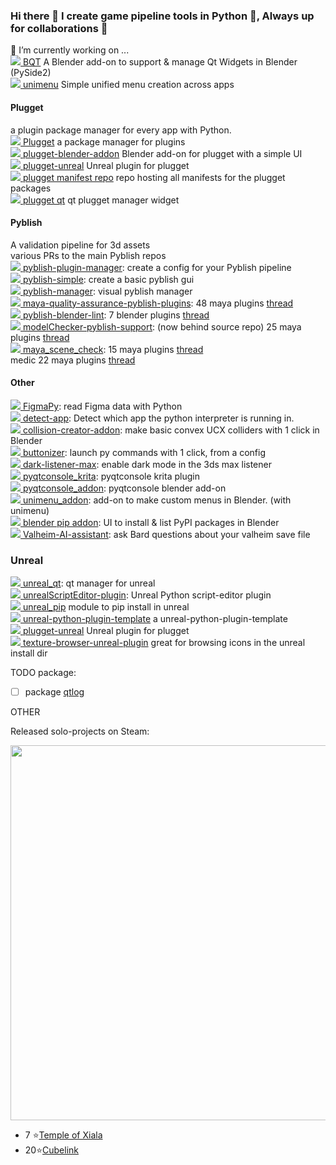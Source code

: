 ### Hi there 👋 I create game pipeline tools in Python 🐍, Always up for collaborations 👯 

🔭 I’m currently working on ...  
[![](https://img.shields.io/github/stars/techartorg/bqt?color=grey&label=%E2%AD%90&style=flat-square) BQT](https://github.com/techartorg/bqt) A Blender add-on to support & manage Qt Widgets in Blender (PySide2)  
[![](https://img.shields.io/github/stars/hannesdelbeke/unimenu?color=grey&label=%E2%AD%90&style=flat-square) unimenu](https://github.com/hannesdelbeke/unimenu) Simple unified menu creation across apps  


#### Plugget
a plugin package manager for every app with Python.  
[![](https://img.shields.io/github/stars/plugget/plugget?color=grey&label=%E2%AD%90&style=flat-square) Plugget](https://github.com/plugget/plugget) a package manager for plugins  
[![](https://img.shields.io/github/stars/plugget/plugget-blender-addon?color=grey&label=%E2%AD%90&style=flat-square) plugget-blender-addon](https://github.com/plugget/plugget-blender-addon) Blender add-on for plugget with a simple UI  
[![](https://img.shields.io/github/stars/plugget/plugget-unreal?color=grey&label=%E2%AD%90&style=flat-square) plugget-unreal](https://github.com/plugget/plugget-unreal) Unreal plugin for plugget  
[![](https://img.shields.io/github/stars/plugget/plugget-pkgs?color=grey&label=%E2%AD%90&style=flat-square) plugget manifest repo](https://github.com/plugget/plugget-pkgs) repo hosting all manifests for the plugget packages  
[![](https://img.shields.io/github/stars/plugget/plugget-qt?color=grey&label=%E2%AD%90&style=flat-square) plugget qt](https://github.com/plugget/plugget-qt) qt plugget manager widget  

#### Pyblish
A validation pipeline for 3d assets  
various PRs to the main Pyblish repos  
[![](https://img.shields.io/github/stars/hannesdelbeke/pyblish-plugin-manager?color=grey&label=%E2%AD%90&style=flat-square) pyblish-plugin-manager](https://github.com/hannesdelbeke/pyblish-plugin-manager): create a config for your Pyblish pipeline  
[![](https://img.shields.io/github/stars/hannesdelbeke/pyblish-simple?color=grey&label=%E2%AD%90&style=flat-square) pyblish-simple](https://github.com/hannesdelbeke/pyblish-simple): create a basic pyblish gui  
[![](https://img.shields.io/github/stars/hannesdelbeke/pyblish-manager?color=grey&label=%E2%AD%90&style=flat-square) pyblish-manager](https://github.com/hannesdelbeke/pyblish-manager): visual pyblish manager  
[![](https://img.shields.io/github/stars/hannesdelbeke/maya-quality-assurance-pyblish-plugins?color=grey&label=%E2%AD%90&style=flat-square) maya-quality-assurance-pyblish-plugins](https://github.com/hannesdelbeke/maya-quality-assurance-pyblish-plugins): 48 maya plugins [thread](https://forums.pyblish.com/t/collection-of-48-reusable-plugins-for-maya-validation/679)  
[![](https://img.shields.io/github/stars/hannesdelbeke/pyblish-blender-lint?color=grey&label=%E2%AD%90&style=flat-square) pyblish-blender-lint](https://github.com/hannesdelbeke/pyblish-blender-lint): 7 blender plugins [thread](https://forums.pyblish.com/t/collection-of-7-generic-blender-plugins/693)  
[![](https://img.shields.io/github/stars/hannesdelbeke/modelChecker-pyblish-support?color=grey&label=%E2%AD%90&style=flat-square) modelChecker-pyblish-support](https://github.com/hannesdelbeke/modelChecker-pyblish-support): (now behind source repo) 25 maya plugins [thread](https://forums.pyblish.com/t/collection-of-25-maya-mesh-validation-plugins/692)  
[![](https://img.shields.io/github/stars/hannesdelbeke/maya_scene_check?color=grey&label=%E2%AD%90&style=flat-square) maya_scene_check](https://github.com/hannesdelbeke/maya_scene_check): 15 maya plugins [thread](https://forums.pyblish.com/t/collection-of-15-reusable-plugins-for-maya-validation/680)  
medic 22 maya plugins [thread](https://forums.pyblish.com/t/medic-in-pyblish-22-reusable-plugins-for-maya-mesh-validation/682/6)  

#### Other  
[![](https://img.shields.io/github/stars/Amatobahn/FigmaPy?color=grey&label=%E2%AD%90&style=flat-square) FigmaPy](https://github.com/Amatobahn/FigmaPy): read Figma data with Python  
[![](https://img.shields.io/github/stars/hannesdelbeke/detect-app?color=grey&label=%E2%AD%90&style=flat-square) detect-app](https://github.com/hannesdelbeke/detect-app): Detect which app the python interpreter is running in.  
[![](https://img.shields.io/github/stars/hannesdelbeke/collision-creator-addon?color=grey&label=%E2%AD%90&style=flat-square) collision-creator-addon](https://github.com/hannesdelbeke/collision-creator-addon): make basic convex UCX colliders with 1 click in Blender  
[![](https://img.shields.io/github/stars/hannesdelbeke/buttonizer?color=grey&label=%E2%AD%90&style=flat-square) buttonizer](https://github.com/hannesdelbeke/buttonizer): launch py commands with 1 click, from a config  
[![](https://img.shields.io/github/stars/hannesdelbeke/dark-listener-max?color=grey&label=%E2%AD%90&style=flat-square) dark-listener-max](https://github.com/hannesdelbeke/dark-listener-max): enable dark mode in the 3ds max listener  
[![](https://img.shields.io/github/stars/hannesdelbeke/pyqtconsole_krita?color=grey&label=%E2%AD%90&style=flat-square) pyqtconsole_krita](https://github.com/hannesdelbeke/pyqtconsole_krita): pyqtconsole krita plugin  
[![](https://img.shields.io/github/stars/hannesdelbeke/pyqtconsole_addon?color=grey&label=%E2%AD%90&style=flat-square) pyqtconsole_addon](https://github.com/hannesdelbeke/pyqtconsole_addon): pyqtconsole blender add-on  
[![](https://img.shields.io/github/stars/hannesdelbeke/unimenu_addon?color=grey&label=%E2%AD%90&style=flat-square) unimenu_addon](https://github.com/hannesdelbeke/unimenu_addon): add-on to make custom menus in Blender. (with unimenu)  
[![](https://img.shields.io/github/stars/hannesdelbeke/blender_pip?color=grey&label=%E2%AD%90&style=flat-square) blender pip addon](https://github.com/hannesdelbeke/blender_pip): UI to install & list PyPI packages in Blender  
[![](https://img.shields.io/github/stars/hannesdelbeke/Valheim-AI-assistant?color=grey&label=%E2%AD%90&style=flat-square) Valheim-AI-assistant](https://github.com/hannesdelbeke/Valheim-AI-assistant): ask Bard questions about your valheim save file  

### Unreal  
[![](https://img.shields.io/github/stars/hannesdelbeke/unreal_qt?color=grey&label=%E2%AD%90&style=flat-square) unreal_qt](https://github.com/hannesdelbeke/unreal_qt): qt manager for unreal  
[![](https://img.shields.io/github/stars/hannesdelbeke/unrealScriptEditor-plugin?color=grey&label=%E2%AD%90&style=flat-square) unrealScriptEditor-plugin](https://github.com/hannesdelbeke/unrealScriptEditor-plugin): Unreal Python script-editor plugin  
[![](https://img.shields.io/github/stars/hannesdelbeke/unreal_pip?color=grey&label=%E2%AD%90&style=flat-square) unreal_pip](https://github.com/hannesdelbeke/unreal_pip) module to pip install in unreal  
[![](https://img.shields.io/github/stars/hannesdelbeke/unreal-python-plugin-template?color=grey&label=%E2%AD%90&style=flat-square) unreal-python-plugin-template](https://github.com/hannesdelbeke/unreal-python-plugin-template) a unreal-python-plugin-template  
[![](https://img.shields.io/github/stars/plugget/plugget-unreal?color=grey&label=%E2%AD%90&style=flat-square) plugget-unreal](https://github.com/plugget/plugget-unreal) Unreal plugin for plugget  
[![](https://img.shields.io/github/stars/hannesdelbeke/texture-browser-unreal-plugin?color=grey&label=%E2%AD%90&style=flat-square) texture-browser-unreal-plugin](https://github.com/hannesdelbeke/texture-browser-unreal-plugin) great for browsing icons in the unreal install dir  


TODO package:
- [ ] package [qtlog](https://github.com/MaxRocamora/QtLog) 

OTHER

Released solo-projects on Steam: 

<img src="https://user-images.githubusercontent.com/3758308/228285884-4d2e6bad-ae3b-4d85-80ca-54a6eacc07cb.gif" width="600"></img>
- 7 ⭐[Temple of Xiala](https://store.steampowered.com/app/774411/Temple_of_Xiala/)
- 20⭐[Cubelink](https://store.steampowered.com/app/681620/Cube_Link/)

<!--
**hannesdelbeke/hannesdelbeke** is a ✨ _special_ ✨ repository because its `README.md` (this file) appears on your GitHub profile.

Here are some ideas to get you started:

- 🔭 I’m currently working on ...
- 🌱 I’m currently learning ...
- 👯 I’m looking to collaborate on ...
- 🤔 I’m looking for help with ...
- 💬 Ask me about ...
- 📫 How to reach me: ...
- 😄 Pronouns: ...
- ⚡ Fun fact: ...
-->
